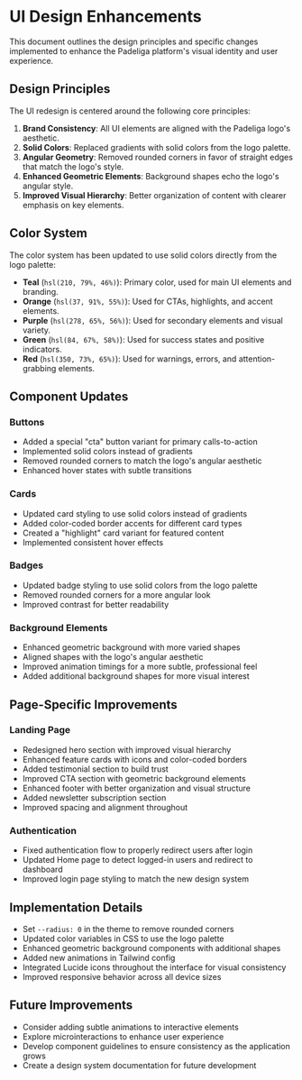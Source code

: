 # UI Design Enhancements

This document outlines the design principles and specific changes implemented to enhance the Padeliga platform's visual identity and user experience.

## Design Principles

The UI redesign is centered around the following core principles:

1. **Brand Consistency**: All UI elements are aligned with the Padeliga logo's aesthetic.
2. **Solid Colors**: Replaced gradients with solid colors from the logo palette.
3. **Angular Geometry**: Removed rounded corners in favor of straight edges that match the logo's style.
4. **Enhanced Geometric Elements**: Background shapes echo the logo's angular style.
5. **Improved Visual Hierarchy**: Better organization of content with clearer emphasis on key elements.

## Color System

The color system has been updated to use solid colors directly from the logo palette:

- **Teal** (`hsl(210, 79%, 46%)`): Primary color, used for main UI elements and branding.
- **Orange** (`hsl(37, 91%, 55%)`): Used for CTAs, highlights, and accent elements.
- **Purple** (`hsl(278, 65%, 56%)`): Used for secondary elements and visual variety.
- **Green** (`hsl(84, 67%, 58%)`): Used for success states and positive indicators.
- **Red** (`hsl(350, 73%, 65%)`): Used for warnings, errors, and attention-grabbing elements.

## Component Updates

### Buttons

- Added a special "cta" button variant for primary calls-to-action
- Implemented solid colors instead of gradients
- Removed rounded corners to match the logo's angular aesthetic
- Enhanced hover states with subtle transitions

### Cards

- Updated card styling to use solid colors instead of gradients
- Added color-coded border accents for different card types
- Created a "highlight" card variant for featured content
- Implemented consistent hover effects

### Badges

- Updated badge styling to use solid colors from the logo palette
- Removed rounded corners for a more angular look
- Improved contrast for better readability

### Background Elements

- Enhanced geometric background with more varied shapes
- Aligned shapes with the logo's angular aesthetic
- Improved animation timings for a more subtle, professional feel
- Added additional background shapes for more visual interest

## Page-Specific Improvements

### Landing Page

- Redesigned hero section with improved visual hierarchy
- Enhanced feature cards with icons and color-coded borders
- Added testimonial section to build trust
- Improved CTA section with geometric background elements
- Enhanced footer with better organization and visual structure
- Added newsletter subscription section
- Improved spacing and alignment throughout

### Authentication

- Fixed authentication flow to properly redirect users after login
- Updated Home page to detect logged-in users and redirect to dashboard
- Improved login page styling to match the new design system

## Implementation Details

- Set `--radius: 0` in the theme to remove rounded corners
- Updated color variables in CSS to use the logo palette
- Enhanced geometric background components with additional shapes
- Added new animations in Tailwind config
- Integrated Lucide icons throughout the interface for visual consistency
- Improved responsive behavior across all device sizes

## Future Improvements

- Consider adding subtle animations to interactive elements
- Explore microinteractions to enhance user experience
- Develop component guidelines to ensure consistency as the application grows
- Create a design system documentation for future development